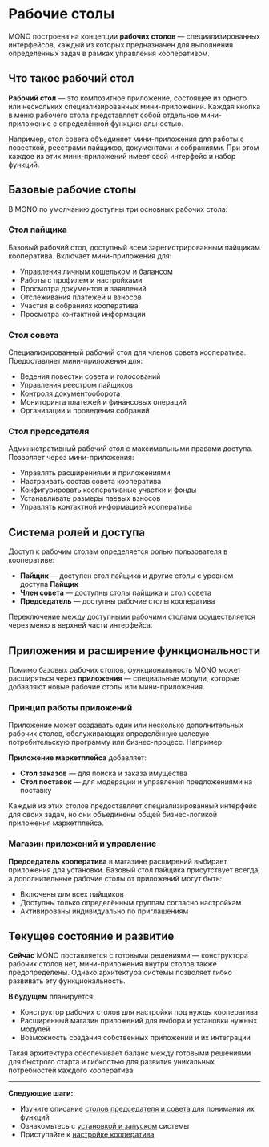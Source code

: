 # Рабочие столы

MONO построена на концепции **рабочих столов** — специализированных интерфейсов, каждый из которых предназначен для выполнения определённых задач в рамках управления кооперативом.

## Что такое рабочий стол

**Рабочий стол** — это композитное приложение, состоящее из одного или нескольких специализированных мини-приложений. Каждая кнопка в меню рабочего стола представляет собой отдельное мини-приложение с определённой функциональностью.

Например, стол совета объединяет мини-приложения для работы с повесткой, реестрами пайщиков, документами и собраниями. При этом каждое из этих мини-приложений имеет свой интерфейс и набор функций.

## Базовые рабочие столы

В MONO по умолчанию доступны три основных рабочих стола:

### Стол пайщика
Базовый рабочий стол, доступный всем зарегистрированным пайщикам кооператива. Включает мини-приложения для:
- Управления личным кошельком и балансом
- Работы с профилем и настройками
- Просмотра документов и заявлений
- Отслеживания платежей и взносов
- Участия в собраниях кооператива
- Просмотра контактной информации

### Стол совета
Специализированный рабочий стол для членов совета кооператива. Предоставляет мини-приложения для:
- Ведения повестки совета и голосований
- Управления реестром пайщиков
- Контроля документооборота
- Мониторинга платежей и финансовых операций
- Организации и проведения собраний

### Стол председателя  
Административный рабочий стол с максимальными правами доступа. Позволяет через мини-приложения:
- Управлять расширениями и приложениями
- Настраивать состав совета кооператива
- Конфигурировать кооперативные участки и фонды
- Устанавливать размеры паевых взносов
- Управлять контактной информацией кооператива

## Система ролей и доступа

Доступ к рабочим столам определяется ролью пользователя в кооперативе:

- **Пайщик** — доступен стол пайщика и другие столы с уровнем доступа **Пайщик**
- **Член совета** — доступны столы пайщика и стол совета  
- **Председатель** — доступны рабочие столы кооператива

Переключение между доступными рабочими столами осуществляется через меню в верхней части интерфейса.

## Приложения и расширение функциональности

Помимо базовых рабочих столов, функциональность MONO может расширяться через **приложения** — специальные модули, которые добавляют новые рабочие столы или мини-приложения.

### Принцип работы приложений

Приложение может создавать один или несколько дополнительных рабочих столов, обслуживающих определённую целевую потребительскую программу или бизнес-процесс. Например:

**Приложение маркетплейса** добавляет:
- **Стол заказов** — для поиска и заказа имущества
- **Стол поставок** — для модерации и управления предложениями на поставку

Каждый из этих столов предоставляет специализированный интерфейс для своих задач, но они объединены общей бизнес-логикой приложения маркетплейса.

### Магазин приложений и управление

**Председатель кооператива** в магазине расширений выбирает приложения для установки. Базовый стол пайщика присутствует всегда, а дополнительные рабочие столы от приложений могут быть:

- Включены для всех пайщиков
- Доступны только определённым группам согласно настройкам
- Активированы индивидуально по приглашениям

## Текущее состояние и развитие

**Сейчас** MONO поставляется с готовыми решениями — конструктора рабочих столов нет, мини-приложения внутри столов также предопределены. Однако архитектура системы позволяет гибко развивать эту функциональность.

**В будущем** планируется:
- Конструктор рабочих столов для настройки под нужды кооператива  
- Расширенный магазин приложений для выбора и установки нужных модулей
- Возможность создания собственных приложений и их интеграции

Такая архитектура обеспечивает баланс между готовыми решениями для быстрого старта и гибкостью для развития уникальных потребностей каждого кооператива.

---

**Следующие шаги:**

- Изучите описание [столов председателя и совета](../../workspace-management/) для понимания их функций
- Ознакомьтесь с [установкой и запуском](installation.md) системы
- Приступайте к [настройке кооператива](../../cooperative-management/cooperative-settings/settings-management.md) 
